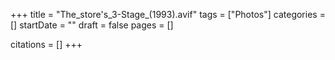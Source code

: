+++
title = "The_store's_3-Stage_(1993).avif"
tags = ["Photos"]
categories = []
startDate = ""
draft = false
pages = []

citations = []
+++
